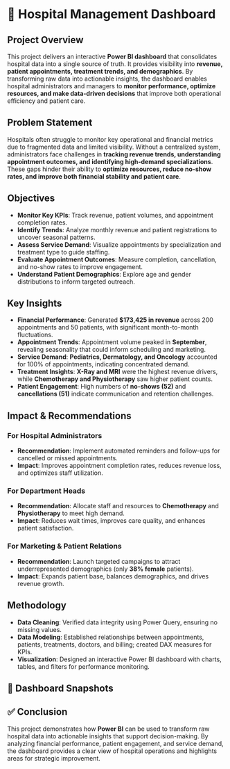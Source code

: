 
# 🏥 Hospital Management Dashboard

##  Project Overview  
This project delivers an interactive **Power BI dashboard** that consolidates hospital data into a single source of truth. It provides visibility into **revenue, patient appointments, treatment trends, and demographics**. By transforming raw data into actionable insights, the dashboard enables hospital administrators and managers to **monitor performance, optimize resources, and make data-driven decisions** that improve both operational efficiency and patient care.  


##  Problem Statement  
Hospitals often struggle to monitor key operational and financial metrics due to fragmented data and limited visibility. Without a centralized system, administrators face challenges in **tracking revenue trends, understanding appointment outcomes, and identifying high-demand specializations**. These gaps hinder their ability to **optimize resources, reduce no-show rates, and improve both financial stability and patient care**.  



##  Objectives  
- **Monitor Key KPIs**: Track revenue, patient volumes, and appointment completion rates.  
- **Identify Trends**: Analyze monthly revenue and patient registrations to uncover seasonal patterns.  
- **Assess Service Demand**: Visualize appointments by specialization and treatment type to guide staffing.  
- **Evaluate Appointment Outcomes**: Measure completion, cancellation, and no-show rates to improve engagement.  
- **Understand Patient Demographics**: Explore age and gender distributions to inform targeted outreach.  



##  Key Insights  
- **Financial Performance**: Generated **$173,425 in revenue** across 200 appointments and 50 patients, with significant month-to-month fluctuations.  
- **Appointment Trends**: Appointment volume peaked in **September**, revealing seasonality that could inform scheduling and marketing.  
- **Service Demand**: **Pediatrics, Dermatology, and Oncology** accounted for 100% of appointments, indicating concentrated demand.  
- **Treatment Insights**: **X-Ray and MRI** were the highest revenue drivers, while **Chemotherapy and Physiotherapy** saw higher patient counts.  
- **Patient Engagement**: High numbers of **no-shows (52)** and **cancellations (51)** indicate communication and retention challenges.  



##  Impact & Recommendations  

### For Hospital Administrators  
- **Recommendation**: Implement automated reminders and follow-ups for cancelled or missed appointments.  
- **Impact**: Improves appointment completion rates, reduces revenue loss, and optimizes staff utilization.  

### For Department Heads  
- **Recommendation**: Allocate staff and resources to **Chemotherapy** and **Physiotherapy** to meet high demand.  
- **Impact**: Reduces wait times, improves care quality, and enhances patient satisfaction.  

### For Marketing & Patient Relations  
- **Recommendation**: Launch targeted campaigns to attract underrepresented demographics (only **38% female** patients).  
- **Impact**: Expands patient base, balances demographics, and drives revenue growth.  


##  Methodology  
- **Data Cleaning**: Verified data integrity using Power Query, ensuring no missing values.  
- **Data Modeling**: Established relationships between appointments, patients, treatments, doctors, and billing; created DAX measures for KPIs.  
- **Visualization**: Designed an interactive Power BI dashboard with charts, tables, and filters for performance monitoring.  


## 📸 Dashboard Snapshots  



## ✅ Conclusion  
This project demonstrates how **Power BI** can be used to transform raw hospital data into actionable insights that support decision-making. By analyzing financial performance, patient engagement, and service demand, the dashboard provides a clear view of hospital operations and highlights areas for strategic improvement.  

